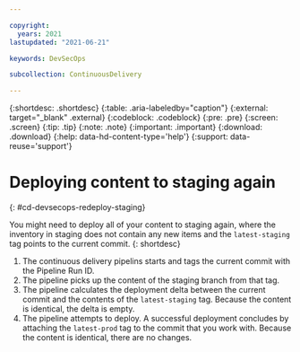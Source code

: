 ```yaml
---

copyright:
  years: 2021
lastupdated: "2021-06-21"

keywords: DevSecOps

subcollection: ContinuousDelivery

---
```


{:shortdesc: .shortdesc}
{:table: .aria-labeledby="caption"}
{:external: target="_blank" .external}
{:codeblock: .codeblock}
{:pre: .pre}
{:screen: .screen}
{:tip: .tip}
{:note: .note}
{:important: .important}
{:download: .download}
{:help: data-hd-content-type='help'}
{:support: data-reuse='support'}

# Deploying content to staging again
{: #cd-devsecops-redeploy-staging}

You might need to deploy all of your content to staging again, where the inventory in staging does not contain any new items and the `latest-staging` tag points to the current commit.
{: shortdesc}

1. The continuous delivery pipelins starts and tags the current commit with the Pipeline Run ID.
2. The pipeline picks up the content of the staging branch from that tag.
3. The pipeline calculates the deployment delta between the current commit and the contents of the `latest-staging` tag.  Because the content is identical, the delta is empty.
4. The pipeline attempts to deploy. A successful deployment concludes by attaching the `latest-prod` tag to the commit that you work with. Because the content is identical, there are no changes.
